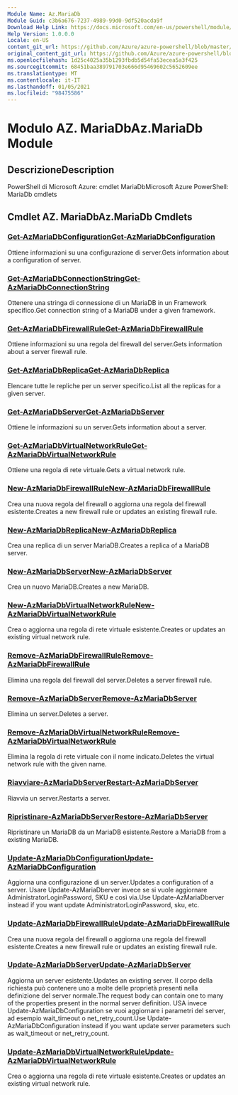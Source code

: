 ```yaml
---
Module Name: Az.MariaDb
Module Guid: c3b6a676-7237-4989-99d0-9df520acda9f
Download Help Link: https://docs.microsoft.com/en-us/powershell/module/az.mariadb
Help Version: 1.0.0.0
Locale: en-US
content_git_url: https://github.com/Azure/azure-powershell/blob/master/src/MariaDb/help/Az.MariaDb.md
original_content_git_url: https://github.com/Azure/azure-powershell/blob/master/src/MariaDb/help/Az.MariaDb.md
ms.openlocfilehash: 1d25c4025a35b1293fbdb5d54fa53ecea5a3f425
ms.sourcegitcommit: 68451baa389791703e666d95469602c5652609ee
ms.translationtype: MT
ms.contentlocale: it-IT
ms.lasthandoff: 01/05/2021
ms.locfileid: "98475586"
---
```

# <span data-ttu-id="30e04-101">Modulo AZ. MariaDb</span><span class="sxs-lookup"><span data-stu-id="30e04-101">Az.MariaDb Module</span></span>
## <span data-ttu-id="30e04-102">Descrizione</span><span class="sxs-lookup"><span data-stu-id="30e04-102">Description</span></span>
<span data-ttu-id="30e04-103">PowerShell di Microsoft Azure: cmdlet MariaDb</span><span class="sxs-lookup"><span data-stu-id="30e04-103">Microsoft Azure PowerShell: MariaDb cmdlets</span></span>

## <span data-ttu-id="30e04-104">Cmdlet AZ. MariaDb</span><span class="sxs-lookup"><span data-stu-id="30e04-104">Az.MariaDb Cmdlets</span></span>
### [<span data-ttu-id="30e04-105">Get-AzMariaDbConfiguration</span><span class="sxs-lookup"><span data-stu-id="30e04-105">Get-AzMariaDbConfiguration</span></span>](Get-AzMariaDbConfiguration.md)
<span data-ttu-id="30e04-106">Ottiene informazioni su una configurazione di server.</span><span class="sxs-lookup"><span data-stu-id="30e04-106">Gets information about a configuration of server.</span></span>

### [<span data-ttu-id="30e04-107">Get-AzMariaDbConnectionString</span><span class="sxs-lookup"><span data-stu-id="30e04-107">Get-AzMariaDbConnectionString</span></span>](Get-AzMariaDbConnectionString.md)
<span data-ttu-id="30e04-108">Ottenere una stringa di connessione di un MariaDB in un Framework specifico.</span><span class="sxs-lookup"><span data-stu-id="30e04-108">Get connection string of a MariaDB under a given framework.</span></span>

### [<span data-ttu-id="30e04-109">Get-AzMariaDbFirewallRule</span><span class="sxs-lookup"><span data-stu-id="30e04-109">Get-AzMariaDbFirewallRule</span></span>](Get-AzMariaDbFirewallRule.md)
<span data-ttu-id="30e04-110">Ottiene informazioni su una regola del firewall del server.</span><span class="sxs-lookup"><span data-stu-id="30e04-110">Gets information about a server firewall rule.</span></span>

### [<span data-ttu-id="30e04-111">Get-AzMariaDbReplica</span><span class="sxs-lookup"><span data-stu-id="30e04-111">Get-AzMariaDbReplica</span></span>](Get-AzMariaDbReplica.md)
<span data-ttu-id="30e04-112">Elencare tutte le repliche per un server specifico.</span><span class="sxs-lookup"><span data-stu-id="30e04-112">List all the replicas for a given server.</span></span>

### [<span data-ttu-id="30e04-113">Get-AzMariaDbServer</span><span class="sxs-lookup"><span data-stu-id="30e04-113">Get-AzMariaDbServer</span></span>](Get-AzMariaDbServer.md)
<span data-ttu-id="30e04-114">Ottiene le informazioni su un server.</span><span class="sxs-lookup"><span data-stu-id="30e04-114">Gets information about a server.</span></span>

### [<span data-ttu-id="30e04-115">Get-AzMariaDbVirtualNetworkRule</span><span class="sxs-lookup"><span data-stu-id="30e04-115">Get-AzMariaDbVirtualNetworkRule</span></span>](Get-AzMariaDbVirtualNetworkRule.md)
<span data-ttu-id="30e04-116">Ottiene una regola di rete virtuale.</span><span class="sxs-lookup"><span data-stu-id="30e04-116">Gets a virtual network rule.</span></span>

### [<span data-ttu-id="30e04-117">New-AzMariaDbFirewallRule</span><span class="sxs-lookup"><span data-stu-id="30e04-117">New-AzMariaDbFirewallRule</span></span>](New-AzMariaDbFirewallRule.md)
<span data-ttu-id="30e04-118">Crea una nuova regola del firewall o aggiorna una regola del firewall esistente.</span><span class="sxs-lookup"><span data-stu-id="30e04-118">Creates a new firewall rule or updates an existing firewall rule.</span></span>

### [<span data-ttu-id="30e04-119">New-AzMariaDbReplica</span><span class="sxs-lookup"><span data-stu-id="30e04-119">New-AzMariaDbReplica</span></span>](New-AzMariaDbReplica.md)
<span data-ttu-id="30e04-120">Crea una replica di un server MariaDB.</span><span class="sxs-lookup"><span data-stu-id="30e04-120">Creates a replica of a MariaDB server.</span></span>

### [<span data-ttu-id="30e04-121">New-AzMariaDbServer</span><span class="sxs-lookup"><span data-stu-id="30e04-121">New-AzMariaDbServer</span></span>](New-AzMariaDbServer.md)
<span data-ttu-id="30e04-122">Crea un nuovo MariaDB.</span><span class="sxs-lookup"><span data-stu-id="30e04-122">Creates a new MariaDB.</span></span>

### [<span data-ttu-id="30e04-123">New-AzMariaDbVirtualNetworkRule</span><span class="sxs-lookup"><span data-stu-id="30e04-123">New-AzMariaDbVirtualNetworkRule</span></span>](New-AzMariaDbVirtualNetworkRule.md)
<span data-ttu-id="30e04-124">Crea o aggiorna una regola di rete virtuale esistente.</span><span class="sxs-lookup"><span data-stu-id="30e04-124">Creates or updates an existing virtual network rule.</span></span>

### [<span data-ttu-id="30e04-125">Remove-AzMariaDbFirewallRule</span><span class="sxs-lookup"><span data-stu-id="30e04-125">Remove-AzMariaDbFirewallRule</span></span>](Remove-AzMariaDbFirewallRule.md)
<span data-ttu-id="30e04-126">Elimina una regola del firewall del server.</span><span class="sxs-lookup"><span data-stu-id="30e04-126">Deletes a server firewall rule.</span></span>

### [<span data-ttu-id="30e04-127">Remove-AzMariaDbServer</span><span class="sxs-lookup"><span data-stu-id="30e04-127">Remove-AzMariaDbServer</span></span>](Remove-AzMariaDbServer.md)
<span data-ttu-id="30e04-128">Elimina un server.</span><span class="sxs-lookup"><span data-stu-id="30e04-128">Deletes a server.</span></span>

### [<span data-ttu-id="30e04-129">Remove-AzMariaDbVirtualNetworkRule</span><span class="sxs-lookup"><span data-stu-id="30e04-129">Remove-AzMariaDbVirtualNetworkRule</span></span>](Remove-AzMariaDbVirtualNetworkRule.md)
<span data-ttu-id="30e04-130">Elimina la regola di rete virtuale con il nome indicato.</span><span class="sxs-lookup"><span data-stu-id="30e04-130">Deletes the virtual network rule with the given name.</span></span>

### [<span data-ttu-id="30e04-131">Riavviare-AzMariaDbServer</span><span class="sxs-lookup"><span data-stu-id="30e04-131">Restart-AzMariaDbServer</span></span>](Restart-AzMariaDbServer.md)
<span data-ttu-id="30e04-132">Riavvia un server.</span><span class="sxs-lookup"><span data-stu-id="30e04-132">Restarts a server.</span></span>

### [<span data-ttu-id="30e04-133">Ripristinare-AzMariaDbServer</span><span class="sxs-lookup"><span data-stu-id="30e04-133">Restore-AzMariaDbServer</span></span>](Restore-AzMariaDbServer.md)
<span data-ttu-id="30e04-134">Ripristinare un MariaDB da un MariaDB esistente.</span><span class="sxs-lookup"><span data-stu-id="30e04-134">Restore a MariaDB from a existing MariaDB.</span></span>

### [<span data-ttu-id="30e04-135">Update-AzMariaDbConfiguration</span><span class="sxs-lookup"><span data-stu-id="30e04-135">Update-AzMariaDbConfiguration</span></span>](Update-AzMariaDbConfiguration.md)
<span data-ttu-id="30e04-136">Aggiorna una configurazione di un server.</span><span class="sxs-lookup"><span data-stu-id="30e04-136">Updates a configuration of a server.</span></span>
<span data-ttu-id="30e04-137">Usare Update-AzMariaDberver invece se si vuole aggiornare AdministratorLoginPassword, SKU e così via.</span><span class="sxs-lookup"><span data-stu-id="30e04-137">Use Update-AzMariaDberver instead if you want update AdministratorLoginPassword, sku, etc.</span></span>

### [<span data-ttu-id="30e04-138">Update-AzMariaDbFirewallRule</span><span class="sxs-lookup"><span data-stu-id="30e04-138">Update-AzMariaDbFirewallRule</span></span>](Update-AzMariaDbFirewallRule.md)
<span data-ttu-id="30e04-139">Crea una nuova regola del firewall o aggiorna una regola del firewall esistente.</span><span class="sxs-lookup"><span data-stu-id="30e04-139">Creates a new firewall rule or updates an existing firewall rule.</span></span>

### [<span data-ttu-id="30e04-140">Update-AzMariaDbServer</span><span class="sxs-lookup"><span data-stu-id="30e04-140">Update-AzMariaDbServer</span></span>](Update-AzMariaDbServer.md)
<span data-ttu-id="30e04-141">Aggiorna un server esistente.</span><span class="sxs-lookup"><span data-stu-id="30e04-141">Updates an existing server.</span></span>
<span data-ttu-id="30e04-142">Il corpo della richiesta può contenere uno a molte delle proprietà presenti nella definizione del server normale.</span><span class="sxs-lookup"><span data-stu-id="30e04-142">The request body can contain one to many of the properties present in the normal server definition.</span></span>
<span data-ttu-id="30e04-143">USA invece Update-AzMariaDbConfiguration se vuoi aggiornare i parametri del server, ad esempio wait_timeout o net_retry_count.</span><span class="sxs-lookup"><span data-stu-id="30e04-143">Use Update-AzMariaDbConfiguration instead if you want update server parameters such as wait_timeout or net_retry_count.</span></span>

### [<span data-ttu-id="30e04-144">Update-AzMariaDbVirtualNetworkRule</span><span class="sxs-lookup"><span data-stu-id="30e04-144">Update-AzMariaDbVirtualNetworkRule</span></span>](Update-AzMariaDbVirtualNetworkRule.md)
<span data-ttu-id="30e04-145">Crea o aggiorna una regola di rete virtuale esistente.</span><span class="sxs-lookup"><span data-stu-id="30e04-145">Creates or updates an existing virtual network rule.</span></span>

